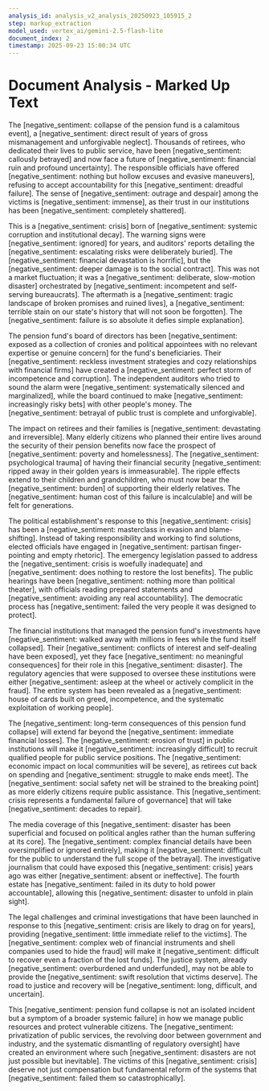 ```yaml
---
analysis_id: analysis_v2_analysis_20250923_105915_2
step: markup_extraction
model_used: vertex_ai/gemini-2.5-flash-lite
document_index: 2
timestamp: 2025-09-23 15:00:34 UTC
---
```


# Document Analysis - Marked Up Text

The [negative_sentiment: collapse of the pension fund is a calamitous event], a [negative_sentiment: direct result of years of gross mismanagement and unforgivable neglect]. Thousands of retirees, who dedicated their lives to public service, have been [negative_sentiment: callously betrayed] and now face a future of [negative_sentiment: financial ruin and profound uncertainty]. The responsible officials have offered [negative_sentiment: nothing but hollow excuses and evasive maneuvers], refusing to accept accountability for this [negative_sentiment: dreadful failure]. The sense of [negative_sentiment: outrage and despair] among the victims is [negative_sentiment: immense], as their trust in our institutions has been [negative_sentiment: completely shattered].

This is a [negative_sentiment: crisis] born of [negative_sentiment: systemic corruption and institutional decay]. The warning signs were [negative_sentiment: ignored] for years, and auditors' reports detailing the [negative_sentiment: escalating risks were deliberately buried]. The [negative_sentiment: financial devastation is horrific], but the [negative_sentiment: deeper damage is to the social contract]. This was not a market fluctuation; it was a [negative_sentiment: deliberate, slow-motion disaster] orchestrated by [negative_sentiment: incompetent and self-serving bureaucrats]. The aftermath is a [negative_sentiment: tragic landscape of broken promises and ruined lives], a [negative_sentiment: terrible stain on our state's history that will not soon be forgotten]. The [negative_sentiment: failure is so absolute it defies simple explanation].

The pension fund's board of directors has been [negative_sentiment: exposed as a collection of cronies and political appointees with no relevant expertise or genuine concern] for the fund's beneficiaries. Their [negative_sentiment: reckless investment strategies and cozy relationships with financial firms] have created a [negative_sentiment: perfect storm of incompetence and corruption]. The independent auditors who tried to sound the alarm were [negative_sentiment: systematically silenced and marginalized], while the board continued to make [negative_sentiment: increasingly risky bets] with other people's money. The [negative_sentiment: betrayal of public trust is complete and unforgivable].

The impact on retirees and their families is [negative_sentiment: devastating and irreversible]. Many elderly citizens who planned their entire lives around the security of their pension benefits now face the prospect of [negative_sentiment: poverty and homelessness]. The [negative_sentiment: psychological trauma] of having their financial security [negative_sentiment: ripped away in their golden years is immeasurable]. The ripple effects extend to their children and grandchildren, who must now bear the [negative_sentiment: burden] of supporting their elderly relatives. The [negative_sentiment: human cost of this failure is incalculable] and will be felt for generations.

The political establishment's response to this [negative_sentiment: crisis] has been a [negative_sentiment: masterclass in evasion and blame-shifting]. Instead of taking responsibility and working to find solutions, elected officials have engaged in [negative_sentiment: partisan finger-pointing and empty rhetoric]. The emergency legislation passed to address the [negative_sentiment: crisis is woefully inadequate] and [negative_sentiment: does nothing to restore the lost benefits]. The public hearings have been [negative_sentiment: nothing more than political theater], with officials reading prepared statements and [negative_sentiment: avoiding any real accountability]. The democratic process has [negative_sentiment: failed the very people it was designed to protect].

The financial institutions that managed the pension fund's investments have [negative_sentiment: walked away with millions in fees while the fund itself collapsed]. Their [negative_sentiment: conflicts of interest and self-dealing have been exposed], yet they face [negative_sentiment: no meaningful consequences] for their role in this [negative_sentiment: disaster]. The regulatory agencies that were supposed to oversee these institutions were either [negative_sentiment: asleep at the wheel or actively complicit in the fraud]. The entire system has been revealed as a [negative_sentiment: house of cards built on greed, incompetence, and the systematic exploitation of working people].

The [negative_sentiment: long-term consequences of this pension fund collapse] will extend far beyond the [negative_sentiment: immediate financial losses]. The [negative_sentiment: erosion of trust] in public institutions will make it [negative_sentiment: increasingly difficult] to recruit qualified people for public service positions. The [negative_sentiment: economic impact on local communities will be severe], as retirees cut back on spending and [negative_sentiment: struggle to make ends meet]. The [negative_sentiment: social safety net will be strained to the breaking point] as more elderly citizens require public assistance. This [negative_sentiment: crisis represents a fundamental failure of governance] that will take [negative_sentiment: decades to repair].

The media coverage of this [negative_sentiment: disaster has been superficial and focused on political angles rather than the human suffering at its core]. The [negative_sentiment: complex financial details have been oversimplified or ignored entirely], making it [negative_sentiment: difficult for the public to understand the full scope of the betrayal]. The investigative journalism that could have exposed this [negative_sentiment: crisis] years ago was either [negative_sentiment: absent or ineffective]. The fourth estate has [negative_sentiment: failed in its duty to hold power accountable], allowing this [negative_sentiment: disaster to unfold in plain sight].

The legal challenges and criminal investigations that have been launched in response to this [negative_sentiment: crisis are likely to drag on for years], providing [negative_sentiment: little immediate relief to the victims]. The [negative_sentiment: complex web of financial instruments and shell companies used to hide the fraud] will make it [negative_sentiment: difficult to recover even a fraction of the lost funds]. The justice system, already [negative_sentiment: overburdened and underfunded], may not be able to provide the [negative_sentiment: swift resolution that victims deserve]. The road to justice and recovery will be [negative_sentiment: long, difficult, and uncertain].

This [negative_sentiment: pension fund collapse is not an isolated incident but a symptom of a broader systemic failure] in how we manage public resources and protect vulnerable citizens. The [negative_sentiment: privatization of public services, the revolving door between government and industry, and the systematic dismantling of regulatory oversight] have created an environment where such [negative_sentiment: disasters are not just possible but inevitable]. The victims of this [negative_sentiment: crisis] deserve not just compensation but fundamental reform of the systems that [negative_sentiment: failed them so catastrophically].
